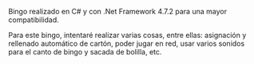 Bingo realizado en C# y con .Net Framework 4.7.2 para una mayor compatibilidad.

Para este bingo, intentaré realizar varias cosas, entre ellas: asignación y rellenado automático de cartón, poder jugar en red, usar varios sonidos para el canto de bingo y sacada de bolilla, etc.
